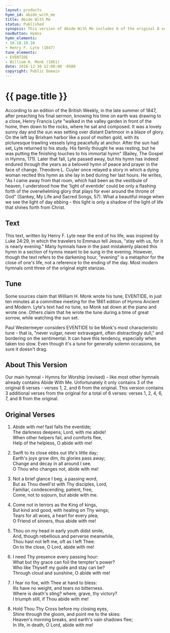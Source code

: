 ```yaml
---
layout: products
hymn_id: abide_with_me
title: Abide With Me
status: Published
synopsis: This version of Abide With Me includes 6 of the original 8 verses.
navButton: Hymns
hymn_elements:
- 10.10.10.10
- Henry F. Lyte (1847)
tune_elements:
- EVENTIDE
- William H. Monk (1861)
date: 2016-12-30 12:00:00 -0500
copyright: Public Domain
---
```

# {{ page.title }}
According to an edition of the British Weekly, in the late summer of 1847, after preaching his final sermon, knowing
his time on earth was drawing to a close, Henry Francis Lyte "walked in the valley garden in front of the home, then
down to the rocks, where he sat and composed. It was a lovely sunny day and the sun was setting over distant Dartmoor
in a blaze of glory. On the left lay Brixham harbor like a pool of molten gold, with its picturesque trawling vessels
lying peacefully at anchor. After the sun had set, Lyte returned to his study. His family thought he was resting, but
he was putting the finishing touches to his immortal hymn" (Bailey, The Gospel in Hymns, 171). Later that fall, Lyte
passed away, but his hymn has indeed endured through the years as a beloved hymn of peace and prayer in the face of
change. Theodore L. Cuyler once relayed a story in which a dying woman recited this hymn as she lay in bed during her
last hours. He writes, "As I came away from that room, which had been as the vestibule of heaven, I understood how the
'light of eventide' could be only a flashing forth of the overwhelming glory that plays for ever around the throne of
God" (Sankey, My Life and Sacred Songs, 57). What a beautiful image when we see the light of day ebbing - this light
is only a shadow of the light of life that shines forth from Christ.

## Text
This text, written by Henry F. Lyte near the end of his life, was inspired by Luke 24:29, in which the travelers to
Emmaus tell Jesus, "stay with us, for it is nearly evening."  Many hymnals have in the past mistakenly placed this hymn
in a section of hymns meant to be sung in the evening. However, though the text refers to the darkening hour,
"evening" is a metaphor for the close of one's life, not a reference to the ending of the day. Most modern hymnals omit
three of the original eight stanzas.

## Tune
Some sources claim that William H. Monk wrote his tune, EVENTIDE, in just ten minutes at a committee meeting for the
1861 edition of Hymns Ancient and Modern. Lyte's text had no tune, so Monk sat down at the piano and wrote one.
Others claim that he wrote the tune during a time of great sorrow, while watching the sun set.

Paul Westermeyer considers EVENTIDE to be Monk's most characteristic tune - that is, "never vulgar, never extravagant,
often distractingly dull," and bordering on the sentimental. It can have this tendency, especially when taken too slow.
Even though it's a tune for generally solemn occasions, be sure it doesn't drag.

## About This Version
Our main hymnal - Hymns for Worship (revised) - like most other hymnals already contains Abide With Me.  Unfortunately
it only contains 3 of the original 8 verses - verses 1, 2, and 6 from the original.  This version contains 3 additional
verses from the original for a total of 6 verses: verses 1, 2, 4, 6, 7, and 8 from the original.

## Original Verses

1. Abide with me! fast falls the eventide;  
   The darkness deepens; Lord, with me abide!  
   When other helpers fail, and comforts flee,  
   Help of the helpless, O abide with me!

2. Swift to its close ebbs out life's little day;   
   Earth's joys grow dim, its glories pass away;  
   Change and decay in all around I see.  
   O Thou who changes not, abide with me!

3. Not a brief glance I beg, a passing word,  
   But as Thou dwell'st with Thy disciples, Lord,  
   Familiar, condescending, patient, free,  
   Come, not to sojourn, but abide with me.

4. Come not in terrors as the King of kings,  
   But kind and good, with healing on Thy wings;  
   Tears for all woes, a heart for every plea;  
   O Friend of sinners, thus abide with me!

5. Thou on my head in early youth didst smile,  
   And, though rebellious and perverse meanwhile,  
   Thou hast not left me, oft as I left Thee:  
   On to the close, O Lord, abide with me! 

6. I need Thy presence every passing hour:  
   What but thy grace can foil the tempter's power?  
   Who like Thyself my guide and stay can be?  
   Through cloud and sunshine, O abide with me!

7. I fear no foe, with Thee at hand to bless:  
   Ills have no weight, and tears no bitterness.  
   Where is death's sting? where, grave, thy victory?  
   I triumph still, if Thou abide with me!

8. Hold Thou Thy Cross before my closing eyes,  
   Shine through the gloom, and point me to the skies:  
   Heaven's morning breaks, and earth's vain shadows flee;  
   In life, in death, O Lord, abide with me!
